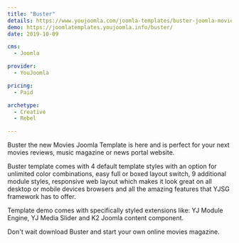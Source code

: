 ```yaml
---
title: "Buster"
details: https://www.youjoomla.com/joomla-templates/buster-joomla-movie-template.html
demo: https://joomlatemplates.youjoomla.info/buster/
date: 2019-10-09

cms: 
  - Joomla

provider:
  - YouJoomla

pricing:
  - Paid

archetype:
  - Creative
  - Rebel

--- 
```


Buster the new Movies Joomla Template is here and is perfect for your next movies reviews, music magazine or news portal website.

Buster template comes with 4 default template styles with an option for unlimited color combinations, easy full or boxed layout switch, 9 additional module styles, responsive web layout which makes it look great on all desktop or mobile devices browsers and all the amazing features that YJSG framework has to offer.

Template demo comes with specifically styled extensions like: YJ Module Engine, YJ Media Slider and K2 Joomla content component.

Don't wait download Buster and start your own online movies magazine.
